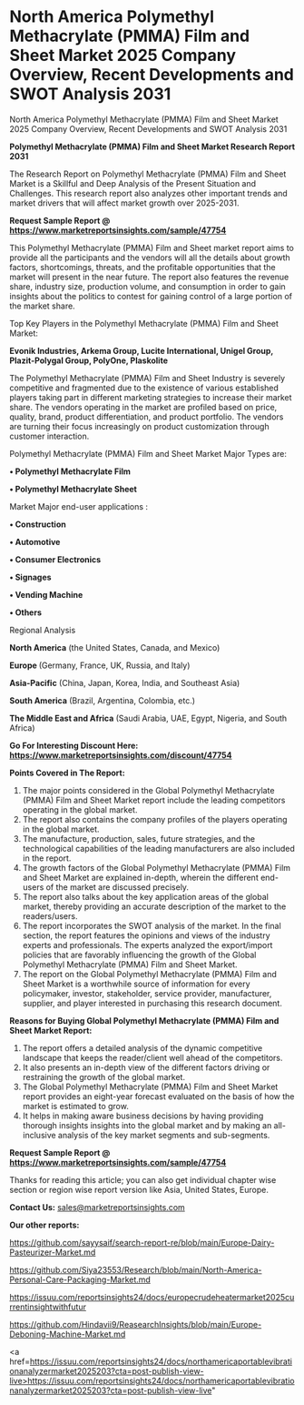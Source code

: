 # North America Polymethyl Methacrylate (PMMA) Film and Sheet Market 2025 Company Overview, Recent Developments and SWOT Analysis 2031
North America Polymethyl Methacrylate (PMMA) Film and Sheet Market 2025 Company Overview, Recent Developments and SWOT Analysis 2031

<strong>Polymethyl Methacrylate (PMMA) Film and Sheet Market Research Report 2031</strong>

The Research Report on Polymethyl Methacrylate (PMMA) Film and Sheet Market is a Skillful and Deep Analysis of the Present Situation and Challenges. This research report also analyzes other important trends and market drivers that will affect market growth over 2025-2031.

<strong>Request Sample Report @ <a href=https://www.marketreportsinsights.com/sample/47754>https://www.marketreportsinsights.com/sample/47754</a></strong>

This Polymethyl Methacrylate (PMMA) Film and Sheet market report aims to provide all the participants and the vendors will all the details about growth factors, shortcomings, threats, and the profitable opportunities that the market will present in the near future. The report also features the revenue share, industry size, production volume, and consumption in order to gain insights about the politics to contest for gaining control of a large portion of the market share.

Top Key Players in the Polymethyl Methacrylate (PMMA) Film and Sheet Market:

<strong>Evonik Industries, Arkema Group, Lucite International, Unigel Group, Plazit-Polygal Group, PolyOne, Plaskolite</strong>

The Polymethyl Methacrylate (PMMA) Film and Sheet Industry is severely competitive and fragmented due to the existence of various established players taking part in different marketing strategies to increase their market share. The vendors operating in the market are profiled based on price, quality, brand, product differentiation, and product portfolio. The vendors are turning their focus increasingly on product customization through customer interaction.

Polymethyl Methacrylate (PMMA) Film and Sheet Market Major Types are:

<strong>•  Polymethyl Methacrylate Film

•  Polymethyl Methacrylate Sheet</strong>

Market Major end-user applications :

<strong>•  Construction

•  Automotive

•  Consumer Electronics

•  Signages

•  Vending Machine

•  Others</strong>

Regional Analysis

</u><strong><b>North America</b></strong> (the United States, Canada, and Mexico)

<strong><b>Europe </b></strong>(Germany, France, UK, Russia, and Italy)

<strong><b>Asia-Pacific</b></strong> (China, Japan, Korea, India, and Southeast Asia)

<strong><b>South America</b></strong> (Brazil, Argentina, Colombia, etc.)

<strong><b>The Middle East and Africa</b></strong> (Saudi Arabia, UAE, Egypt, Nigeria, and South Africa)

<strong>Go For Interesting Discount Here: <a href=https://www.marketreportsinsights.com/discount/47754>https://www.marketreportsinsights.com/discount/47754</a></strong>

<strong>Points Covered in The Report:</strong>
<ol>
  <li>The major points considered in the Global Polymethyl Methacrylate (PMMA) Film and Sheet Market report include the leading competitors operating in the global market.</li>
  <li>The report also contains the company profiles of the players operating in the global market.</li>
  <li>The manufacture, production, sales, future strategies, and the technological capabilities of the leading manufacturers are also included in the report.</li>
  <li>The growth factors of the Global Polymethyl Methacrylate (PMMA) Film and Sheet Market are explained in-depth, wherein the different end-users of the market are discussed precisely.</li>
  <li>The report also talks about the key application areas of the global market, thereby providing an accurate description of the market to the readers/users.</li>
  <li>The report incorporates the SWOT analysis of the market. In the final section, the report features the opinions and views of the industry experts and professionals. The experts analyzed the export/import policies that are favorably influencing the growth of the Global Polymethyl Methacrylate (PMMA) Film and Sheet Market.</li>
  <li>The report on the Global Polymethyl Methacrylate (PMMA) Film and Sheet Market is a worthwhile source of information for every policymaker, investor, stakeholder, service provider, manufacturer, supplier, and player interested in purchasing this research document.</li>
</ol>
<strong>Reasons for Buying Global Polymethyl Methacrylate (PMMA) Film and Sheet Market Report:</strong>

<ol>
  <li>The report offers a detailed analysis of the dynamic competitive landscape that keeps the reader/client well ahead of the competitors.</li>
  <li>It also presents an in-depth view of the different factors driving or restraining the growth of the global market.</li>
  <li>The Global Polymethyl Methacrylate (PMMA) Film and Sheet Market report provides an eight-year forecast evaluated on the basis of how the market is estimated to grow.</li>
  <li>It helps in making aware business decisions by having providing thorough insights insights into the global market and by making an all-inclusive analysis of the key market segments and sub-segments.</li>
</ol>
<strong>Request Sample Report @ <a href=https://www.marketreportsinsights.com/sample/47754>https://www.marketreportsinsights.com/sample/47754</a></strong>


Thanks for reading this article; you can also get individual chapter wise section or region wise report version like Asia, United States, Europe.

<strong>Contact Us:</strong>
sales@marketreportsinsights.com

<strong>Our other reports:</strong>

<a href=https://github.com/sayysaif/search-report-re/blob/main/Europe-Dairy-Pasteurizer-Market.md>https://github.com/sayysaif/search-report-re/blob/main/Europe-Dairy-Pasteurizer-Market.md</a>

<a href=https://github.com/Siya23553/Research/blob/main/North-America-Personal-Care-Packaging-Market.md>https://github.com/Siya23553/Research/blob/main/North-America-Personal-Care-Packaging-Market.md</a>

<a href=https://issuu.com/reportsinsights24/docs/europecrudeheatermarket2025currentinsightwithfutur>https://issuu.com/reportsinsights24/docs/europecrudeheatermarket2025currentinsightwithfutur</a>

<a href=https://github.com/Hindavii9/ReasearchInsights/blob/main/Europe-Deboning-Machine-Market.md>https://github.com/Hindavii9/ReasearchInsights/blob/main/Europe-Deboning-Machine-Market.md</a>

<a href=https://issuu.com/reportsinsights24/docs/northamericaportablevibrationanalyzermarket2025203?cta=post-publish-view-live>https://issuu.com/reportsinsights24/docs/northamericaportablevibrationanalyzermarket2025203?cta=post-publish-view-live</a>"
